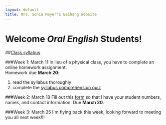 ```yaml
---
layout: default
title: Mrs. Sonia Meyer's Beihang Website
---
```

# Welcome *Oral English* Students!

##[Class syllabus]()

###Week 1: March 11
In lieu of a physical class, you have to complete an online homework assignment.		
Homework due **March 20**:	
1) read the syllabus thoroughly		
2) complete the [syllabus comprehension quiz]()

###Week 2: March 18
Fill out this [form](http://sonia.meyercraft.net/form/form.html) so that I have your student numbers, names, and contact information. Due **March 20**.

###Week 3: March 25
I'm flying back this week, looking forward to meeting you all next week!!!